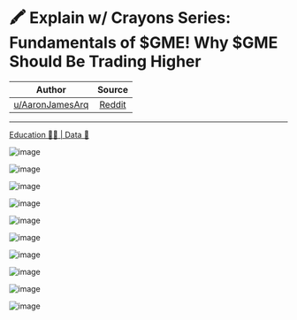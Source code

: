 🖍 Explain w/ Crayons Series: Fundamentals of $GME! Why $GME Should Be Trading Higher
=====================================================================================

| Author       | Source       | 
| :-------------: |:-------------:|
|  [u/AaronJamesArq](https://www.reddit.com/user/AaronJamesArq/) | [Reddit](https://www.reddit.com/r/Superstonk/comments/nkouqs/explain_w_crayons_series_fundamentals_of_gme_why/) | 

---

[Education 👨‍🏫 | Data 🔢](https://www.reddit.com/r/Superstonk/search?q=flair_name%3A%22Education%20%F0%9F%91%A8%E2%80%8D%F0%9F%8F%AB%20%7C%20Data%20%F0%9F%94%A2%22&restrict_sr=1)

![image](https://user-images.githubusercontent.com/82035192/123514470-34be7180-d661-11eb-94ea-58c3a5d20cc6.png)

![image](https://user-images.githubusercontent.com/82035192/123514474-38ea8f00-d661-11eb-9dce-c23a80e8ba2e.png)

![image](https://user-images.githubusercontent.com/82035192/123514480-3e47d980-d661-11eb-950f-80286c4c88b4.png)

![image](https://user-images.githubusercontent.com/82035192/123514483-4273f700-d661-11eb-95ab-5b3eb02822fb.png)

![image](https://user-images.githubusercontent.com/82035192/123514487-4869d800-d661-11eb-922d-03ac54defe45.png)

![image](https://user-images.githubusercontent.com/82035192/123514491-4c95f580-d661-11eb-9b44-5c6ac54d01fa.png)

![image](https://user-images.githubusercontent.com/82035192/123514496-50c21300-d661-11eb-8aeb-3ca6689514d1.png)

![image](https://user-images.githubusercontent.com/82035192/123514498-54ee3080-d661-11eb-8013-ae338306a829.png)

![image](https://user-images.githubusercontent.com/82035192/123514502-59b2e480-d661-11eb-8890-836c287613e9.png)

![image](https://user-images.githubusercontent.com/82035192/123514507-5ddf0200-d661-11eb-9760-9b4eac6b8034.png)

